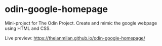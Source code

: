 # odin-google-homepage
Mini-project for The Odin Project. Create and mimic the google webpage using HTML and CSS.

Live preview: https://theianmilan.github.io/odin-google-homepage/